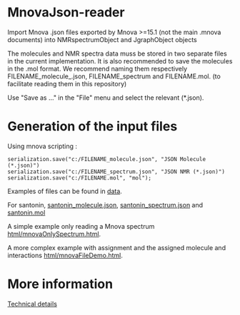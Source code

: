 
# MnovaJson-reader

Import Mnova .json files exported by Mnova >=15.1 (not the main .mnova documents) into NMRspectrumObject and JgraphObject objects

The molecules and NMR spectra data muss be stored in two separate files in the current implementation. It is also recommended to save the molecules in the .mol format. We recommend naming them respectively FILENAME_molecule_.json, FILENAME_spectrum and FILENAME.mol. (to facilitate reading them in this repository)

Use "Save as ..." in the "File" menu and select the relevant (*.json).

# Generation of the input files

Using mnova scripting :

```  
serialization.save("c:/FILENAME_molecule.json", "JSON Molecule (*.json)")
serialization.save("c:/FILENAME_spectrum.json", "JSON NMR (*.json)")
serialization.save("c:/FILENAME.mol", "mol");
```

Examples of files can be found in [data](https://github.com/CHEMeDATA/MnovaJson-reader/tree/main/data).

For santonin, [santonin_molecule.json](https://github.com/CHEMeDATA/MnovaJson-reader/blob/main/data/santonin/santonin_molecule.json), [santonin_spectrum.json](https://github.com/CHEMeDATA/MnovaJson-reader/blob/main/data/santonin/santonin_spectrum.json) and [santonin.mol](https://github.com/CHEMeDATA/MnovaJson-reader/blob/main/data/santonin/santonin.mol)


A simple example only reading a Mnova spectrum [html/mnovaOnlySpectrum.html](html/mnovaOnlySpectrum.html).

A more complex example with assignment and the assigned molecule and interactions [html/mnovaFileDemo.html](html/mnovaFileDemo.html).

# More information

[Technical details](./technicalDetails.md)